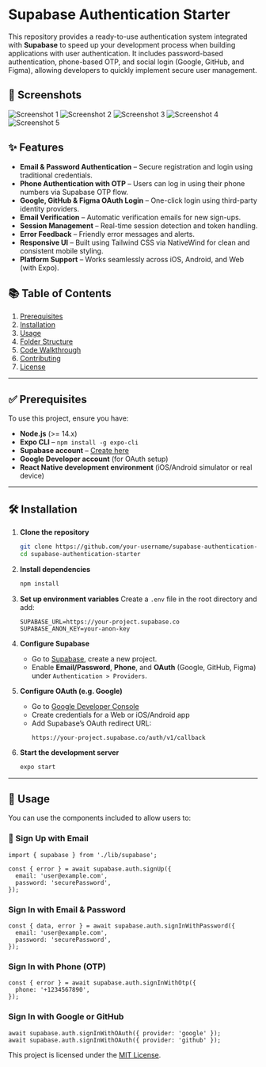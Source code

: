 # Supabase Authentication Starter

This repository provides a ready-to-use authentication system integrated with **Supabase** to speed up your development process when building applications with user authentication. It includes password-based authentication, phone-based OTP, and social login (Google, GitHub, and Figma), allowing developers to quickly implement secure user management.

## 📸 Screenshots
![Screenshot 1](.git_meta/screenshots/Screenshot1.png)
![Screenshot 2](.git_meta/screenshots/Screenshot2.png)
![Screenshot 3](.git_meta/screenshots/Screenshot3.png)
![Screenshot 4](.git_meta/screenshots/Screenshot4.png)
![Screenshot 5](.git_meta/screenshots/Screenshot5.png)

## ✨ Features

- **Email & Password Authentication** – Secure registration and login using traditional credentials.
- **Phone Authentication with OTP** – Users can log in using their phone numbers via Supabase OTP flow.
- **Google, GitHub & Figma OAuth Login** – One-click login using third-party identity providers.
- **Email Verification** – Automatic verification emails for new sign-ups.
- **Session Management** – Real-time session detection and token handling.
- **Error Feedback** – Friendly error messages and alerts.
- **Responsive UI** – Built using Tailwind CSS via NativeWind for clean and consistent mobile styling.
- **Platform Support** – Works seamlessly across iOS, Android, and Web (with Expo).

## 📚 Table of Contents

1. [Prerequisites](#prerequisites)
2. [Installation](#installation)
3. [Usage](#usage)
4. [Folder Structure](#folder-structure)
5. [Code Walkthrough](#code-walkthrough)
6. [Contributing](#contributing)
7. [License](#license)

---

## ✅ Prerequisites

To use this project, ensure you have:

- **Node.js** (>= 14.x)
- **Expo CLI** – `npm install -g expo-cli`
- **Supabase account** – [Create here](https://supabase.com)
- **Google Developer account** (for OAuth setup)
- **React Native development environment** (iOS/Android simulator or real device)

---

## 🛠 Installation

1. **Clone the repository**
    ```bash
    git clone https://github.com/your-username/supabase-authentication-starter.git
    cd supabase-authentication-starter
    ```

2. **Install dependencies**
    ```bash
    npm install
    ```

3. **Set up environment variables**
    Create a `.env` file in the root directory and add:
    ```env
    SUPABASE_URL=https://your-project.supabase.co
    SUPABASE_ANON_KEY=your-anon-key
    ```

4. **Configure Supabase**
    - Go to [Supabase](https://app.supabase.com), create a new project.
    - Enable **Email/Password**, **Phone**, and **OAuth** (Google, GitHub, Figma) under `Authentication > Providers`.

5. **Configure OAuth (e.g. Google)**
    - Go to [Google Developer Console](https://console.developers.google.com/)
    - Create credentials for a Web or iOS/Android app
    - Add Supabase’s OAuth redirect URL:  
      ```
      https://your-project.supabase.co/auth/v1/callback
      ```

6. **Start the development server**
    ```bash
    expo start
    ```

---

## 🚀 Usage

You can use the components included to allow users to:

### 🔐 Sign Up with Email

```
import { supabase } from './lib/supabase';

const { error } = await supabase.auth.signUp({
  email: 'user@example.com',
  password: 'securePassword',
});
```

### Sign In with Email & Password
```
const { data, error } = await supabase.auth.signInWithPassword({
  email: 'user@example.com',
  password: 'securePassword',
});
```

### Sign In with Phone (OTP)
```
const { error } = await supabase.auth.signInWithOtp({
  phone: '+1234567890',
});
```

### Sign In with Google or GitHub
```
await supabase.auth.signInWithOAuth({ provider: 'google' });
await supabase.auth.signInWithOAuth({ provider: 'github' });
```

This project is licensed under the [MIT License](https://opensource.org/licenses/MIT).
